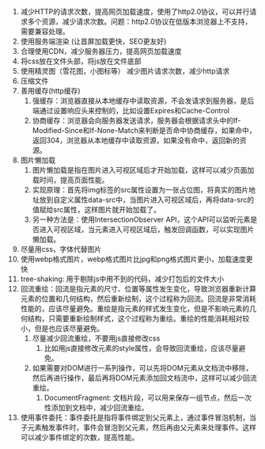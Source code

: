 1. 减少HTTP的请求次数，提高网页加载速度，使用了http2.0协议，可以并行请求多个资源，减少请求次数。问题：http2.0协议在低版本浏览器上不支持，需要兼容处理。
2. 使用服务端渲染 (让首屏加载更快，SEO更友好)
3. 合理使用CDN，减少服务器压力，提高网页加载速度
4. 将css放在文件头部，将js放在文件底部
5. 使用精灵图（雪花图，小图标等） 减少图片请求次数，减少http请求
6. 压缩文件
7. 善用缓存(http缓存)
   1. 强缓存：浏览器直接从本地缓存中读取资源，不会发请求到服务器，是后端通过设置响应头来控制的，比如设置Expires和Cache-Control
   2. 协商缓存：浏览器会向服务器发送请求，服务器会根据请求头中的If-Modified-Since和If-None-Match来判断是否命中协商缓存，如果命中，返回304，浏览器从本地缓存中读取资源，如果没有命中，返回新的资源。
8. 图片懒加载
   1. 图片懒加载是指在图片进入可视区域后才开始加载，这样可以减少页面加载时间，提高页面性能。
   2. 实现原理：首先将img标签的src属性设置为一张占位图，将真实的图片地址放到自定义属性data-src中，当图片进入可视区域后，再将data-src的值赋给src属性，这样图片就开始加载了。 <image src="" data-src="真实图片地址">
   3. 另一种方法是：使用IntersectionObserver API，这个API可以监听元素是否进入可视区域，当元素进入可视区域后，触发回调函数，可以实现图片懒加载。
9. 尽量用css，字体代替图片
10. 使用webp格式图片，webp格式图片比jpg和png格式图片更小，加载速度更快
11. tree-shaking: 用于剔除js中用不到的代码，减少打包后的文件大小
12. 回流重绘：回流是指元素的尺寸、位置等属性发生变化，导致浏览器重新计算元素的位置和几何结构，然后重新绘制，这个过程称为回流。回流是非常消耗性能的，应该尽量避免。重绘是指元素的样式发生变化，但是不影响元素的几何结构，只需要重新绘制样式，这个过程称为重绘。重绘的性能消耗相对较小，但是也应该尽量避免。
    1.  尽量减少回流重绘，不要用js直接修改css
        1.  比如用js直接修改元素的style属性，会导致回流重绘，应该尽量避免。
    2.  如果需要对DOM进行一系列操作，可以先将DOM元素从文档流中移除，然后再进行操作，最后再将DOM元素添加回文档流中，这样可以减少回流重绘。
        1.  DocumentFragment: 文档片段，可以用来保存一组节点，然后一次性添加到文档中，减少回流重绘。
13. 使用事件委托：事件委托是指将事件绑定到父元素上，通过事件冒泡机制，当子元素触发事件时，事件会冒泡到父元素，然后再由父元素来处理事件。这样可以减少事件绑定的次数，提高性能。